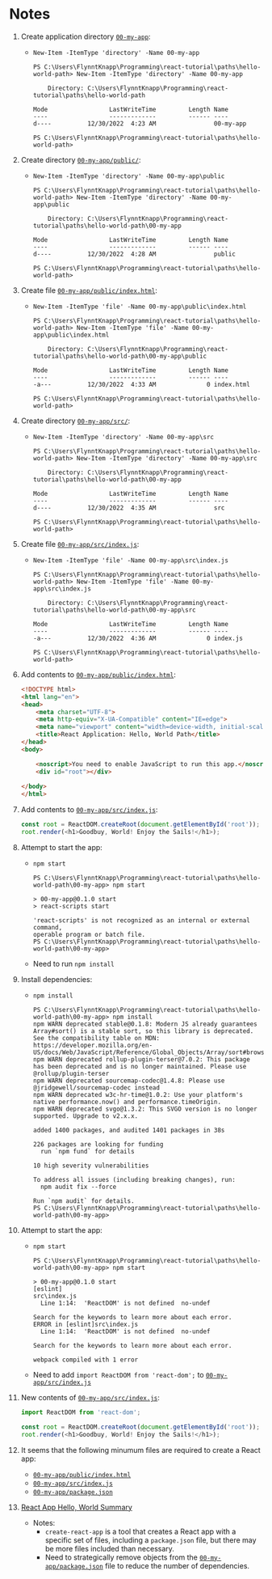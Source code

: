 # Notes

1. Create application directory [`00-my-app`](../00-my-app/):
    * `New-Item -ItemType 'directory' -Name 00-my-app`

        ```console
        PS C:\Users\FlynntKnapp\Programming\react-tutorial\paths\hello-world-path> New-Item -ItemType 'directory' -Name 00-my-app        

            Directory: C:\Users\FlynntKnapp\Programming\react-tutorial\paths\hello-world-path

        Mode                 LastWriteTime         Length Name
        ----                 -------------         ------ ----
        d----          12/30/2022  4:23 AM                00-my-app

        PS C:\Users\FlynntKnapp\Programming\react-tutorial\paths\hello-world-path>
        ```

1. Create directory [`00-my-app/public/`](../00-my-app/public/):
    * `New-Item -ItemType 'directory' -Name 00-my-app\public`

        ```console
        PS C:\Users\FlynntKnapp\Programming\react-tutorial\paths\hello-world-path> New-Item -ItemType 'directory' -Name 00-my-app\public        

            Directory: C:\Users\FlynntKnapp\Programming\react-tutorial\paths\hello-world-path\00-my-app

        Mode                 LastWriteTime         Length Name
        ----                 -------------         ------ ----
        d----          12/30/2022  4:28 AM                public

        PS C:\Users\FlynntKnapp\Programming\react-tutorial\paths\hello-world-path>
        ```

1. Create file [`00-my-app/public/index.html`](../00-my-app/public/index.html):
    * `New-Item -ItemType 'file' -Name 00-my-app\public\index.html`

        ```console
        PS C:\Users\FlynntKnapp\Programming\react-tutorial\paths\hello-world-path> New-Item -ItemType 'file' -Name 00-my-app\public\index.html

            Directory: C:\Users\FlynntKnapp\Programming\react-tutorial\paths\hello-world-path\00-my-app\public

        Mode                 LastWriteTime         Length Name
        ----                 -------------         ------ ----
        -a---          12/30/2022  4:33 AM              0 index.html

        PS C:\Users\FlynntKnapp\Programming\react-tutorial\paths\hello-world-path>
        ```

1. Create directory [`00-my-app/src/`](../00-my-app/src/):
    * `New-Item -ItemType 'directory' -Name 00-my-app\src`

        ```console
        PS C:\Users\FlynntKnapp\Programming\react-tutorial\paths\hello-world-path> New-Item -ItemType 'directory' -Name 00-my-app\src

            Directory: C:\Users\FlynntKnapp\Programming\react-tutorial\paths\hello-world-path\00-my-app

        Mode                 LastWriteTime         Length Name
        ----                 -------------         ------ ----
        d----          12/30/2022  4:35 AM                src

        PS C:\Users\FlynntKnapp\Programming\react-tutorial\paths\hello-world-path>
        ```

1. Create file [`00-my-app/src/index.js`](../00-my-app/src/index.js):
    * `New-Item -ItemType 'file' -Name 00-my-app\src\index.js`

        ```console
        PS C:\Users\FlynntKnapp\Programming\react-tutorial\paths\hello-world-path> New-Item -ItemType 'file' -Name 00-my-app\src\index.js

            Directory: C:\Users\FlynntKnapp\Programming\react-tutorial\paths\hello-world-path\00-my-app\src

        Mode                 LastWriteTime         Length Name
        ----                 -------------         ------ ----
        -a---          12/30/2022  4:36 AM              0 index.js

        PS C:\Users\FlynntKnapp\Programming\react-tutorial\paths\hello-world-path>
        ```

1. Add contents to [`00-my-app/public/index.html`](../00-my-app/public/index.html):

    ```html
    <!DOCTYPE html>
    <html lang="en">
    <head>
        <meta charset="UTF-8">
        <meta http-equiv="X-UA-Compatible" content="IE=edge">
        <meta name="viewport" content="width=device-width, initial-scale=1.0">
        <title>React Application: Hello, World Path</title>
    </head>
    <body>

        <noscript>You need to enable JavaScript to run this app.</noscript>
        <div id="root"></div>
        
    </body>
    </html>
    ```

1. Add contents to [`00-my-app/src/index.js`](../00-my-app/src/index.js):

    ```javascript
    const root = ReactDOM.createRoot(document.getElementById('root'));
    root.render(<h1>Goodbuy, World! Enjoy the Sails!</h1>);
    ```

1. Attempt to start the app:
    * `npm start`

        ```console
        PS C:\Users\FlynntKnapp\Programming\react-tutorial\paths\hello-world-path\00-my-app> npm start   

        > 00-my-app@0.1.0 start
        > react-scripts start

        'react-scripts' is not recognized as an internal or external command,
        operable program or batch file.
        PS C:\Users\FlynntKnapp\Programming\react-tutorial\paths\hello-world-path\00-my-app>
        ```

    * Need to run `npm install`

1. Install dependencies:
    * `npm install`

        ```console
        PS C:\Users\FlynntKnapp\Programming\react-tutorial\paths\hello-world-path\00-my-app> npm install
        npm WARN deprecated stable@0.1.8: Modern JS already guarantees Array#sort() is a stable sort, so this library is deprecated. See the compatibility table on MDN: https://developer.mozilla.org/en-US/docs/Web/JavaScript/Reference/Global_Objects/Array/sort#browser_compatibility
        npm WARN deprecated rollup-plugin-terser@7.0.2: This package has been deprecated and is no longer maintained. Please use @rollup/plugin-terser
        npm WARN deprecated sourcemap-codec@1.4.8: Please use @jridgewell/sourcemap-codec instead
        npm WARN deprecated w3c-hr-time@1.0.2: Use your platform's native performance.now() and performance.timeOrigin.
        npm WARN deprecated svgo@1.3.2: This SVGO version is no longer supported. Upgrade to v2.x.x.

        added 1400 packages, and audited 1401 packages in 38s

        226 packages are looking for funding
          run `npm fund` for details

        10 high severity vulnerabilities

        To address all issues (including breaking changes), run:
          npm audit fix --force

        Run `npm audit` for details.
        PS C:\Users\FlynntKnapp\Programming\react-tutorial\paths\hello-world-path\00-my-app>
        ```

1. Attempt to start the app:
    * `npm start`

        ```console
        PS C:\Users\FlynntKnapp\Programming\react-tutorial\paths\hello-world-path\00-my-app> npm start

        > 00-my-app@0.1.0 start
        [eslint]
        src\index.js
          Line 1:14:  'ReactDOM' is not defined  no-undef

        Search for the keywords to learn more about each error.
        ERROR in [eslint]src\index.js
          Line 1:14:  'ReactDOM' is not defined  no-undef

        Search for the keywords to learn more about each error.

        webpack compiled with 1 error
        ```

    * Need to add `import ReactDOM from 'react-dom';` to [`00-my-app/src/index.js`](../00-my-app/src/index.js)

1. New contents of [`00-my-app/src/index.js`](../00-my-app/src/index.js):

    ```javascript
    import ReactDOM from 'react-dom';

    const root = ReactDOM.createRoot(document.getElementById('root'));
    root.render(<h1>Goodbuy, World! Enjoy the Sails!</h1>);
    ```

1. It seems that the following minumum files are required to create a React app:
    * [`00-my-app/public/index.html`](../00-my-app/public/index.html)
    * [`00-my-app/src/index.js`](../00-my-app/src/index.js)
    * [`00-my-app/package.json`](../00-my-app/package.json)

1. [React App Hello, World Summary](./react_app_hello_world_summary.md)
    * Notes:
        * `create-react-app` is a tool that creates a React app with a specific set of files, including a `package.json` file, but there may be more files included than necessary.
        * Need to strategically remove objects from the [`00-my-app/package.json`](../00-my-app/package.json) file to reduce the number of dependencies.

